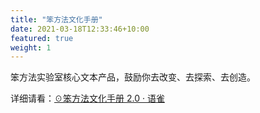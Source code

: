 ```yaml
---
title: "笨方法文化手册"
date: 2021-03-18T12:33:46+10:00
featured: true
weight: 1
---
```


笨方法实验室核心文本产品，鼓励你去改变、去探索、去创造。

详细请看：[☉笨方法文化手册 2.0 · 语雀](https://www.yuque.com/hardwaylab/book)